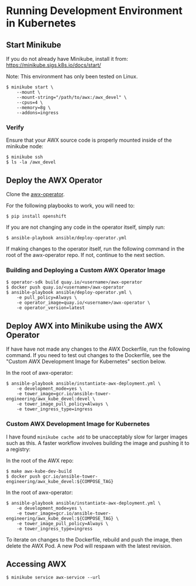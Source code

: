 # Running Development Environment in Kubernetes

## Start Minikube

If you do not already have Minikube, install it from:
https://minikube.sigs.k8s.io/docs/start/

Note: This environment has only been tested on Linux.

```
$ minikube start \
    --mount \
    --mount-string="/path/to/awx:/awx_devel" \
    --cpus=4 \
    --memory=8g \
    --addons=ingress
```

### Verify

Ensure that your AWX source code is properly mounted inside of the minikube node:

```
$ minikube ssh
$ ls -la /awx_devel
```

## Deploy the AWX Operator

Clone the [awx-operator](https://github.com/ansible/awx-operator).

For the following playbooks to work, you will need to:

```
$ pip install openshift
```

If you are not changing any code in the operator itself, simply run:

```
$ ansible-playbook ansible/deploy-operator.yml
```

If making changes to the operator itself, run the following command in the root
of the awx-operator repo. If not, continue to the next section.

### Building and Deploying a Custom AWX Operator Image

```
$ operator-sdk build quay.io/<username>/awx-operator
$ docker push quay.io/<username>/awx-operator
$ ansible-playbook ansible/deploy-operator.yml \
    -e pull_policy=Always \
    -e operator_image=quay.io/<username>/awx-operator \
    -e operator_version=latest
```

## Deploy AWX into Minikube using the AWX Operator

If have have not made any changes to the AWX Dockerfile, run the following
command. If you need to test out changes to the Dockerfile, see the 
"Custom AWX Development Image for Kubernetes" section below.

In the root of awx-operator:

```
$ ansible-playbook ansible/instantiate-awx-deployment.yml \
    -e development_mode=yes \
    -e tower_image=gcr.io/ansible-tower-engineering/awx_kube_devel:devel \
    -e tower_image_pull_policy=Always \
    -e tower_ingress_type=ingress
```

### Custom AWX Development Image for Kubernetes

I have found `minikube cache add` to be unacceptably slow for larger images such
as this. A faster workflow involves building the image and pushing it to a
registry:

In the root of the AWX repo:

```
$ make awx-kube-dev-build
$ docker push gcr.io/ansible-tower-engineering/awx_kube_devel:${COMPOSE_TAG}
```

In the root of awx-operator:

```
$ ansible-playbook ansible/instantiate-awx-deployment.yml \
    -e development_mode=yes \
    -e tower_image=gcr.io/ansible-tower-engineering/awx_kube_devel:${COMPOSE_TAG} \
    -e tower_image_pull_policy=Always \
    -e tower_ingress_type=ingress
```

To iterate on changes to the Dockerfile, rebuild and push the image, then delete
the AWX Pod. A new Pod will respawn with the latest revision. 

## Accessing AWX

```
$ minikube service awx-service --url
```
